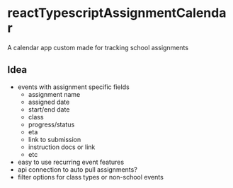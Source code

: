 # reactTypescriptAssignmentCalendar
A calendar app custom made for tracking school assignments


## Idea
- events with assignment specific fields
	- assignment name
	- assigned date
	- start/end date
	- class
	- progress/status
	- eta
	- link to submission
	- instruction docs or link
	- etc
- easy to use recurring event features
- api connection to auto pull assignments?
- filter options for class types or non-school events
